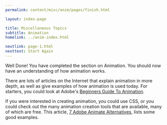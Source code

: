 ```yaml
---
permalink: content/misc/anim/pages/finish.html

layout: index-page

title: Miscellaneous Topics
subtitle: Animation
homelink: ../anim-index.html

nextlink: page-1.html
nexttext: Start Again
---
```


<div class="full-size-content-container"> 
  
  <p class="page-narrative">
    <span class="bold uppercase nc-purple">Well Done!</span> You have completed the section on <span class="bold uppercase nc-purple">Animation</span>. You should now have an understanding of how animation works.
  </p>
  
  <p class="page-narrative">
    There are lots of articles on the Internet that explain animation in more depth, as well as give examples of how animation is used today.
    For starters, you could look at Adobe's <a target="_blank" href="https://www.adobe.com/uk/creativecloud/animation/discover/animation.html">Beginners Guide To Animation</a>.
  </p>

  <p class="page-narrative">
    If you were interested in creating animation, you could use CSS, or you could check out the many animation creation tools that are available, many of which are free.
    This article, <a target="_blank" href="https://blog.appsumo.com/adobe-animate-alternative/">7 Adobe Animate Alternatives</a>, lists some good examples.
  </p>

</div>